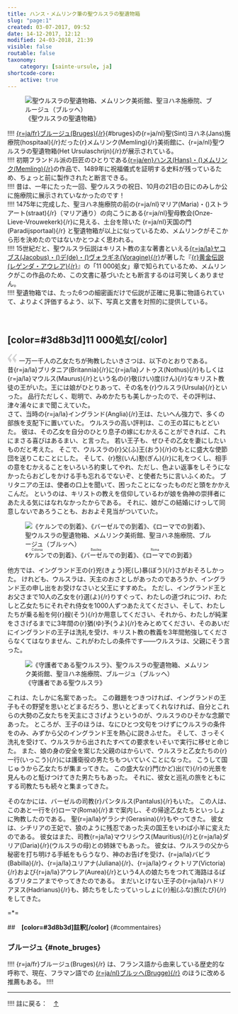 ```yaml
---
title: ハンス・メムリンク筆の聖ウルスラの聖遺物箱
slug: "page:1"
created: 03-07-2017, 09:52
date: 14-12-2017, 12:12
modified: 24-03-2018, 21:39
visible: false
routable: false
taxonomy:
    category: [sainte-ursule, ja]
shortcode-core:
    active: true
---
```

<figure><picture>
<source
sizes="(max-width: 767px) 98vw, (min-width: 959px) 50vw, 86vw"
srcset="
/user/sites/docs/pages/01.home/06.bruges/01.hopital-saint-jean/02.sainte-ursule/01.sainte-ursule_1/sainte-ursule1-280.webp 280w,
/user/sites/docs/pages/01.home/06.bruges/01.hopital-saint-jean/02.sainte-ursule/01.sainte-ursule_1/sainte-ursule1-380.webp 380w,
/user/sites/docs/pages/01.home/06.bruges/01.hopital-saint-jean/02.sainte-ursule/01.sainte-ursule_1/sainte-ursule1-480.webp 480w,
/user/sites/docs/pages/01.home/06.bruges/01.hopital-saint-jean/02.sainte-ursule/01.sainte-ursule_1/sainte-ursule1-640.webp 640w,
/user/sites/docs/pages/01.home/06.bruges/01.hopital-saint-jean/02.sainte-ursule/01.sainte-ursule_1/sainte-ursule1-700x1037.webp 700w,
/user/sites/docs/pages/01.home/06.bruges/01.hopital-saint-jean/02.sainte-ursule/01.sainte-ursule_1/sainte-ursule1-840.webp 840w,
/user/sites/docs/pages/01.home/06.bruges/01.hopital-saint-jean/02.sainte-ursule/01.sainte-ursule_1/sainte-ursule1-1280.webp 1280w,
/user/sites/docs/pages/01.home/06.bruges/01.hopital-saint-jean/02.sainte-ursule/01.sainte-ursule_1/sainte-ursule1-1600.webp 1600w,
/user/sites/docs/pages/01.home/06.bruges/01.hopital-saint-jean/02.sainte-ursule/01.sainte-ursule_1/sainte-ursule1-1920.webp 1920w"
type="image/webp" />
<img
src="/user/sites/docs/pages/01.home/06.bruges/01.hopital-saint-jean/02.sainte-ursule/01.sainte-ursule_1/sainte-ursule1-700x1037.jpg" title="聖ウルスラの聖遺物箱、メムリンク美術館、聖ヨハネ施療院、ブルージュ（ブルッヘ）" alt="聖ウルスラの聖遺物箱、メムリンク美術館、聖ヨハネ施療院、ブルージュ（ブルッヘ）" class="class-40-img"
sizes="(max-width: 767px) 98vw, (min-width: 959px) 50vw, 86vw"
srcset="
/user/sites/docs/pages/01.home/06.bruges/01.hopital-saint-jean/02.sainte-ursule/01.sainte-ursule_1/sainte-ursule1-280.jpg 280w,
/user/sites/docs/pages/01.home/06.bruges/01.hopital-saint-jean/02.sainte-ursule/01.sainte-ursule_1/sainte-ursule1-380.jpg 380w,
/user/sites/docs/pages/01.home/06.bruges/01.hopital-saint-jean/02.sainte-ursule/01.sainte-ursule_1/sainte-ursule1-480.jpg 480w,
/user/sites/docs/pages/01.home/06.bruges/01.hopital-saint-jean/02.sainte-ursule/01.sainte-ursule_1/sainte-ursule1-640.jpg 640w,
/user/sites/docs/pages/01.home/06.bruges/01.hopital-saint-jean/02.sainte-ursule/01.sainte-ursule_1/sainte-ursule1-700x1037.jpg 700w,
/user/sites/docs/pages/01.home/06.bruges/01.hopital-saint-jean/02.sainte-ursule/01.sainte-ursule_1/sainte-ursule1-840.jpg 840w,
/user/sites/docs/pages/01.home/06.bruges/01.hopital-saint-jean/02.sainte-ursule/01.sainte-ursule_1/sainte-ursule1-1280.jpg 1280w,
/user/sites/docs/pages/01.home/06.bruges/01.hopital-saint-jean/02.sainte-ursule/01.sainte-ursule_1/sainte-ursule1-1600.jpg 1600w,
/user/sites/docs/pages/01.home/06.bruges/01.hopital-saint-jean/02.sainte-ursule/01.sainte-ursule_1/sainte-ursule1-1920.jpg 1920w">
</picture><figcaption>《聖ウルスラの聖遺物箱》</figcaption></figure>

!!!! [{r=ja/fr}ブルージュ(Bruges){/r}][12]{#bruges}の{r=ja/nl}聖(Sint)ヨハネ(Jans)施療院(hospitaal){/r}だった{r}メムリンク(Memling){/r}美術館に、{r=ja/nl}聖ウルスラの聖遺物箱(Het&#160;Ursulaschrijn){/r}が展示されている。  
!!!! 初期フランドル派の巨匠のひとりである[{r=ja/en}ハンス(Hans)・()メムリンク(Memling){/r}][1]の作品で、1489年に祝福儀式を証明する史料が残っているため、ちょっと前に製作されたと断言できる。  
!!!! 昔は、一年にたった一回、聖ウルスラの祝日、10月の21日の日にのみしか公に施療院に展示されていなかったのです！  
!!!! 1475年に完成した、聖ヨハネ施療院の前の{r=ja/nl}マリア(Maria)・()ストラアート(straat){/r}（マリア通り）の向こうにある{r=ja/nl}聖母教会(Onze-Lieve-Vrouwekerk){/r}に見える、土台を除いた {r=ja/nl}天国の門(Paradijsportaal){/r} と聖遺物箱が以上に似っているため、メムリンクがそこから形を決めたのではないかとつよく思われる。  
!!!! 15世紀だと、聖ウルスラ伝説はキリスト教の主な著書といえる[{r=ja/la}ヤコブス(Jacobus)・()デ(de)・()ヴォラギネ(Voragine){/r}][2]が著した『[{r}黄金伝説(レゲンダ・アウレア){/r}][3]』の「11 000処女」章で知られているため、メムリンクがこの作品のため、この文書に基づいたとも断言するのは可笑しくありません。  
!!!! 聖遺物箱では、たった6つの細密画だけで伝説が正確に見事に物語られていて、よりよく評価するよう、以下、写真と文書を対照的に提供している。

<br>

## **[color=#3d8b3d]11 000処女[/color]** 

<span><svg xmlns="http://www.w3.org/2000/svg" width="22px" height="22px" viewBox="0 0 78 78" fill="lightgrey" opacity="1"><path d="M76.5 9.0009L57.0898 32.605c-.88226 1.10283-.88226 1.54397-.88226 1.76454 0 1.10286 1.76455 3.30857 2.8674 4.632l13.0167 14.99877L61.50123 74.9545 50.4727 59.51456c-2.87047-3.97028-10.80793-15.88413-10.80793-19.19267 0-1.76458.6617-2.4263 6.6171-9.7051C60.8395 12.74754 63.04522 10.98297 70.98575 3.0455L76.5 9.00092zm-38.16172 0L18.9281 32.605c-.88228 1.10283-.88228 1.54397-.88228 1.76454 0 1.10286 1.76457 3.30857 2.86742 4.632L33.92688 54.0003 23.3395 74.9545 12.30793 59.51456C9.44053 55.54428 1.5 43.63043 1.5 40.3219c0-1.76458.6617-2.4263 6.6171-9.7051C22.67475 12.74754 24.88043 10.98297 32.82097 3.0455l5.51732 5.9554z"/></svg></span> 
一万一千人の乙女たちが殉教したいきさつは、以下のとおりである。  
昔{r=ja/la}ブリタニア(Britannia){/r}に{r=ja/la}ノトゥス(Nothus){/r}もしくは{r=ja/la}マウルス(Maurus){/r}という名の{r}敬(けい)度(けん){/r}なキリスト教徒の王がいた。王には娘がひとりあって、その名を{r}ウルスラ(Ursula){/r}といった。
品行ただしく、聡明で、みめかたちも美しかったので、その評判は、津々浦々にまで聞こえていた。  
さて、当時の{r=ja/la}イングランド(Anglia){/r}王は、たいへん強力で、多くの部族を支配下に置いていた。
ウルスラの高い評判は、この王の耳にもとどいた。
彼は、その乙女を自分のひとり息子の嫁にむかえることができれば、これにまさる喜びはあるまい、と言った。
若い王子も、ぜひその乙女を妻にしたいものだと考えた。
そこで、ウルスラの{r}父(ふ)王(おう){/r}のもとに盛大な使節団を送りこむことにした。
そして、{r}慇(いん)懃(ぎん){/r}に礼をつくし、相手の意をむかえることをいろいろ約束してやれ、ただし、色よい返事をしそうになかったらおどしをかける手も忘れるでないぞ、と使者たちに言いふくめた。
ブリタニアの王は、使者の口上を聞いて、困ったことになったものだと頭をかかえこんだ。
というのは、キリストの教えを信仰しているわが娘を偽神の崇拝者にあたえる気にはなれなかったからである。
それに、娘がこの結婚にけっして同意しないであろうことも、おおよそ見当がついていた。

<figure><picture>
<source
sizes="(max-width: 767px) 98vw, (min-width: 959px) 50vw, 86vw"
srcset="
/user/sites/docs/pages/01.home/06.bruges/01.hopital-saint-jean/02.sainte-ursule/01.sainte-ursule_1/sainte-ursule-280.webp 280w,
/user/sites/docs/pages/01.home/06.bruges/01.hopital-saint-jean/02.sainte-ursule/01.sainte-ursule_1/sainte-ursule-380.webp 380w,
/user/sites/docs/pages/01.home/06.bruges/01.hopital-saint-jean/02.sainte-ursule/01.sainte-ursule_1/sainte-ursule-480.webp 480w,
/user/sites/docs/pages/01.home/06.bruges/01.hopital-saint-jean/02.sainte-ursule/01.sainte-ursule_1/sainte-ursule-640.webp 640w,
/user/sites/docs/pages/01.home/06.bruges/01.hopital-saint-jean/02.sainte-ursule/01.sainte-ursule_1/sainte-ursule-700x395.webp 700w,
/user/sites/docs/pages/01.home/06.bruges/01.hopital-saint-jean/02.sainte-ursule/01.sainte-ursule_1/sainte-ursule-840.webp 840w,
/user/sites/docs/pages/01.home/06.bruges/01.hopital-saint-jean/02.sainte-ursule/01.sainte-ursule_1/sainte-ursule-1280.webp 1280w,
/user/sites/docs/pages/01.home/06.bruges/01.hopital-saint-jean/02.sainte-ursule/01.sainte-ursule_1/sainte-ursule-1600.webp 1600w,
/user/sites/docs/pages/01.home/06.bruges/01.hopital-saint-jean/02.sainte-ursule/01.sainte-ursule_1/sainte-ursule-1920.webp 1920w"
type="image/webp" />
<img
src="/user/sites/docs/pages/01.home/06.bruges/01.hopital-saint-jean/02.sainte-ursule/01.sainte-ursule_1/sainte-ursule-700x395.jpg" title="《ケルンでの到着》、《バーゼルでの到着》、《ローマでの到着》、聖ウルスラの聖遺物箱、メムリンク美術館、聖ヨハネ施療院、ブルージュ（ブルッヘ）" alt="《ケルンでの到着》、《バーゼルでの到着》、《ローマでの到着》、聖ウルスラの聖遺物箱、メムリンク美術館、聖ヨハネ施療院、ブルージュ（ブルッヘ）" class="class-diane-img"
sizes="(max-width: 767px) 98vw, (min-width: 959px) 50vw, 86vw"
srcset="
/user/sites/docs/pages/01.home/06.bruges/01.hopital-saint-jean/02.sainte-ursule/01.sainte-ursule_1/sainte-ursule-280.jpg 280w,
/user/sites/docs/pages/01.home/06.bruges/01.hopital-saint-jean/02.sainte-ursule/01.sainte-ursule_1/sainte-ursule-380.jpg 380w,
/user/sites/docs/pages/01.home/06.bruges/01.hopital-saint-jean/02.sainte-ursule/01.sainte-ursule_1/sainte-ursule-480.jpg 480w,
/user/sites/docs/pages/01.home/06.bruges/01.hopital-saint-jean/02.sainte-ursule/01.sainte-ursule_1/sainte-ursule-640.jpg 640w,
/user/sites/docs/pages/01.home/06.bruges/01.hopital-saint-jean/02.sainte-ursule/01.sainte-ursule_1/sainte-ursule-700x395.jpg 700w,
/user/sites/docs/pages/01.home/06.bruges/01.hopital-saint-jean/02.sainte-ursule/01.sainte-ursule_1/sainte-ursule-840.jpg 840w,
/user/sites/docs/pages/01.home/06.bruges/01.hopital-saint-jean/02.sainte-ursule/01.sainte-ursule_1/sainte-ursule-1280.jpg 1280w,
/user/sites/docs/pages/01.home/06.bruges/01.hopital-saint-jean/02.sainte-ursule/01.sainte-ursule_1/sainte-ursule-1600.jpg 1600w,
/user/sites/docs/pages/01.home/06.bruges/01.hopital-saint-jean/02.sainte-ursule/01.sainte-ursule_1/sainte-ursule-1920.jpg 1920w">
</picture><figcaption>《<ruby><rb>ケルン</rb><rt>Colonia</rt></ruby>での到着》、《<ruby><rb>バーゼル</rb><rt>Basilea</rt></ruby>での到着》、《<ruby><rb>ローマ</rb><rt>Roma</rt></ruby>での到着》</figcaption></figure>

他方では、イングランド王の{r}兇(きょう)死(し)暴(ぼう){/r}さがおそろしかった。
けれども、ウルスラは、天主のおさとしがあったのであろうか、イングランド王の申し出をお受けなさいと父王にすすめた。
ただし、イングランド王とお父さまで10人の乙女を{r}選(よ){/r}りすぐって、わたしの道づれにつけ、わたしと乙女たちにそれぞれ侍女を1000人ずつあたえてください、そして、わたしたちが乗る船を何{r}艘(そう){/r}か用意してください、それから、わたしが純潔をささげるまでに3年間の{r}猶(ゆ)予(うよ){/r}をみとめてください、そのあいだにイングランドの王子は洗礼を受け、キリスト教の教義を3年間勉強してくださらなくてはなりません、これがわたしの条件です――ウルスラは、父親にそう言った。

<figure><picture>
<source
sizes="(max-width: 767px) 98vw, (min-width: 959px) 50vw, 86vw"
srcset="
/user/sites/docs/pages/01.home/06.bruges/01.hopital-saint-jean/02.sainte-ursule/01.sainte-ursule_1/sainte-ursule2-280.webp 280w,
/user/sites/docs/pages/01.home/06.bruges/01.hopital-saint-jean/02.sainte-ursule/01.sainte-ursule_1/sainte-ursule2-380.webp 380w,
/user/sites/docs/pages/01.home/06.bruges/01.hopital-saint-jean/02.sainte-ursule/01.sainte-ursule_1/sainte-ursule2-480.webp 480w,
/user/sites/docs/pages/01.home/06.bruges/01.hopital-saint-jean/02.sainte-ursule/01.sainte-ursule_1/sainte-ursule2-640.webp 640w,
/user/sites/docs/pages/01.home/06.bruges/01.hopital-saint-jean/02.sainte-ursule/01.sainte-ursule_1/sainte-ursule2-700x1071.webp 700w,
/user/sites/docs/pages/01.home/06.bruges/01.hopital-saint-jean/02.sainte-ursule/01.sainte-ursule_1/sainte-ursule2-840.webp 840w,
/user/sites/docs/pages/01.home/06.bruges/01.hopital-saint-jean/02.sainte-ursule/01.sainte-ursule_1/sainte-ursule2-1280.webp 1280w,
/user/sites/docs/pages/01.home/06.bruges/01.hopital-saint-jean/02.sainte-ursule/01.sainte-ursule_1/sainte-ursule2-1600.webp 1600w,
/user/sites/docs/pages/01.home/06.bruges/01.hopital-saint-jean/02.sainte-ursule/01.sainte-ursule_1/sainte-ursule2-1920.webp 1920w"
type="image/webp" />
<img
src="/user/sites/docs/pages/01.home/06.bruges/01.hopital-saint-jean/02.sainte-ursule/01.sainte-ursule_1/sainte-ursule2-700x1071.jpg" title="《守護者である聖ウルスラ》、聖ウルスラの聖遺物箱、メムリンク美術館、聖ヨハネ施療院、ブルージュ（ブルッヘ）" alt="《守護者である聖ウルスラ》、聖ウルスラの聖遺物箱、メムリンク美術館、聖ヨハネ施療院、ブルージュ（ブルッヘ）" class="class-40-img"
sizes="(max-width: 767px) 98vw, (min-width: 959px) 50vw, 86vw"
srcset="
/user/sites/docs/pages/01.home/06.bruges/01.hopital-saint-jean/02.sainte-ursule/01.sainte-ursule_1/sainte-ursule2-280.jpg 280w,
/user/sites/docs/pages/01.home/06.bruges/01.hopital-saint-jean/02.sainte-ursule/01.sainte-ursule_1/sainte-ursule2-380.jpg 380w,
/user/sites/docs/pages/01.home/06.bruges/01.hopital-saint-jean/02.sainte-ursule/01.sainte-ursule_1/sainte-ursule2-480.jpg 480w,
/user/sites/docs/pages/01.home/06.bruges/01.hopital-saint-jean/02.sainte-ursule/01.sainte-ursule_1/sainte-ursule2-640.jpg 640w,
/user/sites/docs/pages/01.home/06.bruges/01.hopital-saint-jean/02.sainte-ursule/01.sainte-ursule_1/sainte-ursule2-700x1071.jpg 700w,
/user/sites/docs/pages/01.home/06.bruges/01.hopital-saint-jean/02.sainte-ursule/01.sainte-ursule_1/sainte-ursule2-840.jpg 840w,
/user/sites/docs/pages/01.home/06.bruges/01.hopital-saint-jean/02.sainte-ursule/01.sainte-ursule_1/sainte-ursule2-1280.jpg 1280w,
/user/sites/docs/pages/01.home/06.bruges/01.hopital-saint-jean/02.sainte-ursule/01.sainte-ursule_1/sainte-ursule2-1600.jpg 1600w,
/user/sites/docs/pages/01.home/06.bruges/01.hopital-saint-jean/02.sainte-ursule/01.sainte-ursule_1/sainte-ursule2-1920.jpg 1920w">
</picture><figcaption>《守護者である聖ウルスラ》</figcaption></figure>

これは、たしかに名案であった。
この難題をつきつければ、イングランドの王子もその野望を思いとどまるだろう、思いとどまってくれなければ、自分とこれらの大勢の乙女たちを天主にささげようというのが、ウルスラのひそかな念願であった。
ところが、王子のほうは、なにひとつ文句をつけずにウルスラの条件をのみ、みずから父のイングランド王を熱心に説きふせた。
そして、さっそく洗礼を受けて、ウルスラから出されたすべての要求をいそいで実行に移せと命じた。
また、娘の身の安全を案じた父親のはからいで、ウルスラと乙女たちの{r}一行(いっこう){/r}には護衛役の男たちもついていくことになった。
こうして国じゅうから乙女たちが集まってきた。
この盛大な{r}門(かど)出(で){/r}の光景を見んものと駈けつけてきた男たちもあった。
それに、彼女と巡礼の旅をともにする司教たちも続々と集まってきた。

そのなかには、バーゼルの司教{r}パンタルス(Pantalus){/r}もいた。
この人は、このあと一行を{r}ローマ(Roma){/r}まで案内し、その帰途乙女たちといっしょに殉教したのである。
聖{r=ja/la}ゲラシナ(Gerasina){/r}もやってきた。
彼女は、シチリアの王妃で、狼のように残忍であった夫の国王をいわば小羊に変えたのである。
彼女はまた、司教{r=ja/la}マウリシウス(Mauritius){/r}と{r=ja/la}ダリア(Daria){/r}(ウルスラの母)との姉妹でもあった。
彼女は、ウルスラの父から秘密を打ち明ける手紙をもらうなり、神のお告げを受け、{r=ja/la}バビラ(Babilla){/r}、{r=ja/la}ユリアナ(Juliana){/r}、{r=ja/la}ウィクトリア(Victoria){/r}および{r=ja/la}アウレア(Aurea){/r}という4人の娘たちをつれて海路はるばるブリタニアまでやってきたのである。
まだいとけない王子の{r=ja/la}ハドリアヌス(Hadrianus){/r}も、姉たちをしたっていっしょに{r}船(ふな)旅(たび){/r}をしてきた。

=*=

##　**[color=#3d8b3d]註釈[/color]** {#commentaires}

### ブルージュ {#note_bruges}

!!!! {r=ja/fr}ブルージュ(Bruges){/r} は、フランス語から由来している歴史的な呼称で、現在、フラマン語での [{r=ja/nl}ブルッヘ(Brugge){/r}][30] のほうに改める推薦もある。
!!!! <hr>
!!!! 註に戻る：　[↑][13]

[1]: https://ja.wikipedia.org/wiki/ハンス・メムリンク "https://ja.wikipedia.org/wiki/ハンス・メムリンク"
[2]: https://ja.wikipedia.org/wiki/ヤコブス・デ・ヴォラギネ "https://ja.wikipedia.org/wiki/ヤコブス・デ・ヴォラギネ"
[3]: https://ja.wikipedia.org/wiki/レゲンダ・アウレア "https://ja.wikipedia.org/wiki/レゲンダ・アウレア"
[12]: ./#note_bruges "ブルージュ"
[13]: ./#bruges "ブルージュ"
[30]: https://ja.wikipedia.org/wiki/ブルッヘ "https://ja.wikipedia.org/wiki/ブルッヘ"